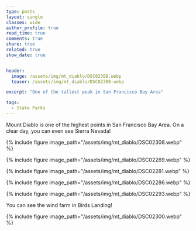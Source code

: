 ```yaml
---
type: posts
layout: single
classes: wide
author_profile: true
read_time: true
comments: true
share: true
related: true
show_date: true


header:
  image: /assets/img/mt_diablo/DSC02308.webp
  teaser: /assets/img/mt_diablo/DSC02308.webp

excerpt: "One of the tallest peak in San Francisco Bay Area"

tags:
  - State Parks
---
```

Mount Diablo is one of the highest points in San Francisco Bay Area. On a clear day, you can even see Sierra Nevada!

{% include figure image_path="/assets/img/mt_diablo/DSC02308.webp" %}

{% include figure image_path="/assets/img/mt_diablo/DSC02269.webp" %}

{% include figure image_path="/assets/img/mt_diablo/DSC02281.webp" %}

{% include figure image_path="/assets/img/mt_diablo/DSC02286.webp" %}

{% include figure image_path="/assets/img/mt_diablo/DSC02293.webp" %}

You can see the wind farm in Birds Landing!

{% include figure image_path="/assets/img/mt_diablo/DSC02300.webp" %}
